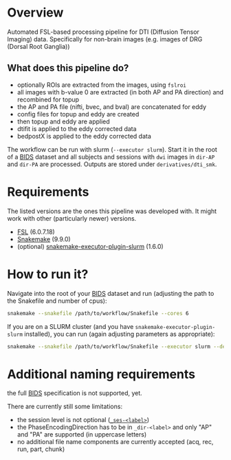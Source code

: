 # Overview

Automated FSL-based processing pipeline for DTI (Diffusion Tensor Imaging) data. Specifically for non-brain images (e.g. images of DRG (Dorsal Root Ganglia))

## What does this pipeline do?
- optionally ROIs are extracted from the images, using `fslroi`
- all images with b-value 0 are extracted (in both AP and PA direction) and recombined for topup
- the AP and PA file (nifti, bvec, and bval) are concatenated for eddy
- config files for topup and eddy are created
- then topup and eddy are applied
- dtifit is applied to the eddy corrected data
- bedpostX is applied to the eddy corrected data

The workflow can be run with slurm (`--executor slurm`). Start it in the root of a [BIDS](https://bids.neuroimaging.io/index.html) dataset and all subjects and sessions with `dwi` images in `dir-AP` and `dir-PA` are processed. Outputs are stored under `derivatives/dti_smk`.


# Requirements

The listed versions are the ones this pipeline was developed with. It might work with other (particularly newer) versions.

- [FSL](https://fsl.fmrib.ox.ac.uk/fsl/docs/#/) (6.0.7.18)
- [Snakemake](https://snakemake.readthedocs.io/en/stable/) (9.9.0)
- (optional) [snakemake-executor-plugin-slurm](https://snakemake.github.io/snakemake-plugin-catalog/plugins/executor/slurm.html) (1.6.0)


# How to run it?

Navigate into the root of your [BIDS](https://bids.neuroimaging.io/index.html) dataset and run (adjusting the path to the Snakefile and number of cpus):

```bash
snakemake --snakefile /path/to/workflow/Snakefile --cores 6
```

If you are on a SLURM cluster (and you have `snakemake-executor-plugin-slurm` installed), you can run (again adjusting parameters as appropriate):

```bash
snakemake --snakefile /path/to/workflow/Snakefile --executor slurm --default-resources mem_mb=1000 cpus_per_task=2 runtime=60 --jobs 10 --latency-wait 60 
```

# Additional naming requirements

the full [BIDS](https://bids.neuroimaging.io/index.html) specification is not supported, yet.

There are currently still some limitations:
- the session level is not optional ([`_ses-<label>`](https://bids-specification.readthedocs.io/en/latest/appendices/entities.html#ses))
- the PhaseEncodingDirection has to be in `_dir-<label>` and only "AP" and "PA" are supported (in uppercase letters)
- no additional file name components are currently accepted (acq, rec, run, part, chunk)